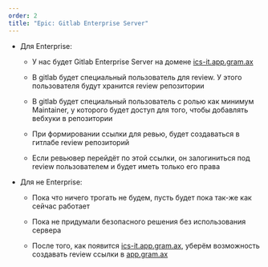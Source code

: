 ```yaml
---
order: 2
title: "Epic: Gitlab Enterprise Server"
---
```


-  Для Enterprise:

   -  У нас будет Gitlab Enterprise Server на домене [ics-it.app.gram.ax](https://ics-it.app.gram.ax)

   -  В gitlab будет специальный пользователь для review. У этого пользователя будут хранится review репозитории

   -  В gitlab будет специальный пользователь с ролью как минимум Maintainer, у которого будет доступ для того, чтобы добавлять вебхуки в репозитории

   -  При формировании ссылки для ревью, будет создаваться в гитлабе review репозиторий

   -  Если ревьювер перейдёт по этой ссылки, он залогиниться под review пользователем и будет иметь только его права

-  Для не Enterprise:

   -  Пока что ничего трогать не будем, пусть будет пока так-же как сейчас работает

   -  Пока не придумали безопасного решения без использования сервера

   -  После того, как появится [ics-it.app.gram.ax](https://ics-it.app.gram.ax), уберём возможность создавать review ссылки в [app.gram.ax](https://gram.ax)